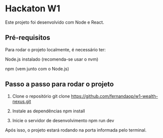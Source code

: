 # **Hackaton W1**

Este projeto foi desenvolvido com Node e React.

## Pré-requisitos
Para rodar o projeto localmente, é necessário ter:

Node.js instalado (recomenda-se usar o nvm)

npm (vem junto com o Node.js)

## Passo a passo para rodar o projeto

1. Clone o repositório
git clone https://github.com/fernandaop/w1-wealth-nexus.git

2. Instale as dependências
npm install

3. Inicie o servidor de desenvolvimento
npm run dev

Após isso, o projeto estará rodando na porta informada pelo terminal.
